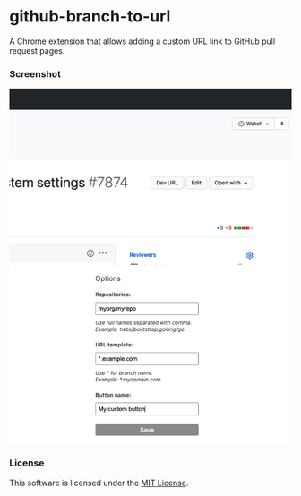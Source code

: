 # github-branch-to-url

A Chrome extension that allows adding a custom URL link to GitHub pull request pages.

### Screenshot

![alt text](images/screenshot1.jpg "screenshot1")
![alt text](images/screenshot2.jpg "screenshot2")

### License
This software is licensed under the [MIT License](https://github.com/elgaspar/github-branch-to-url/blob/master/LICENSE).